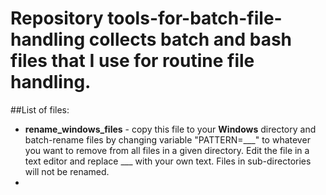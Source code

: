 # Repository tools-for-batch-file-handling collects batch and bash files that I use for routine file handling.

##List of files: 
 - **rename_windows_files** - copy this file to your **Windows** directory and batch-rename files by changing variable "PATTERN=___" to whatever you want to remove from all files in a given directory. Edit the file in a text editor and replace ___ with your own text. Files in sub-directories will not be renamed.
 - 
